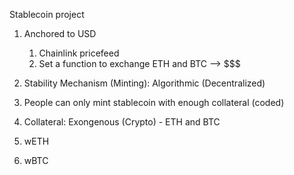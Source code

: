Stablecoin project

1. Anchored to USD 
    1. Chainlink pricefeed
    2. Set a function to exchange ETH and BTC --> $$$

2. Stability Mechanism (Minting): Algorithmic (Decentralized)
1. People can only mint stablecoin with enough collateral (coded)
3. Collateral: Exongenous (Crypto) - ETH and BTC
1. wETH
2. wBTC


